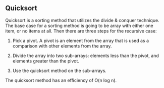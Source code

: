 ## Quicksort

Quicksort is a sorting method that utilizes the divide & conquer technique. The base case for a sorting method is going to be array with either one item, or no items at all. Then there are three steps for the recursive case:

1. Pick a pivot. A pivot is an element from the array that is used as a comparison with other elements from the array.

2. Divide the array into two sub-arrays: elements less than the pivot, and elements greater than the pivot.

3. Use the quicksort method on the sub-arrays.

The quicksort method has an efficiency of O(n log n).
